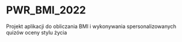 # PWR_BMI_2022
Projekt aplikacji do obliczania BMI i wykonywania spersonalizowanych quizów oceny stylu życia


